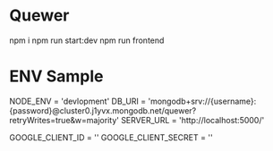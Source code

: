 # Quewer
npm i
npm run start:dev
npm run frontend

# ENV Sample
NODE_ENV = 'devlopment'
DB_URI = 'mongodb+srv://{username}:{password}@cluster0.j1yvx.mongodb.net/quewer?retryWrites=true&w=majority'
SERVER_URL = 'http://localhost:5000/'

GOOGLE_CLIENT_ID = ''
GOOGLE_CLIENT_SECRET = ''
